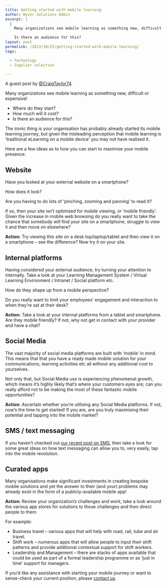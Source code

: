 ```yaml
---
title: Getting started with mobile learning
author: Wyver Solutions Admin
excerpt: |
  |
    Many organizations see mobile learning as something new, difficult or expensive. In this post, Craig Taylor explores a few ideas as to how you can start to maximise your mobile presence, which doesn't mean "elearning on a mobile device"!

    Is there an audience for this?
layout: post
permalink: /2013/10/25/getting-started-with-mobile-learning/
tags:

  - Technology
  - Supplier selection

---
```

A guest post by <a href="https://twitter.com/CraigTaylor74" target="_blank">@CraigTaylor74</a>.

<p dir="ltr">
  Many organizations see mobile learning as something new, difficult or expensive!
</p>

  * Where do they start?
  * How much will it cost?
  * Is there an audience for this?

<p dir="ltr">
  The ironic thing is your organisation has probably already started its mobile learning journey, but given the misleading perception that mobile learning is &#8216;traditional eLearning on a mobile device&#8217; you may not have realised it.
</p>

<p dir="ltr">
  Here are a few ideas as to how you can start to maximise your mobile presence:
</p>

<h2 dir="ltr">
  Website
</h2>

<p dir="ltr">
  Have you looked at your external website on a smartphone?
</p>

<p dir="ltr">
  How does it look?
</p>

<p dir="ltr">
  Are you having to do lots of ‘pinching, zooming and panning’ to read it?
</p>

<p dir="ltr">
  If so, then your site isn’t optimised for mobile viewing, or ‘mobile friendly’. Given the increase in mobile web browsing do you really want to take the chance that somebody will find your site on a smartphone, struggle to view it and then move on elsewhere?
</p>

<p dir="ltr">
  <strong>Action:</strong> Try viewing this site on a desk top/laptop/tablet and then view it on a smartphone &#8211; see the difference? Now try it on your site.
</p>

<h2 dir="ltr">
  Internal platforms
</h2>

<p dir="ltr">
  Having considered your external audience, try turning your attention to internally. Take a look at your Learning Management System / Virtual Learning Environment / Intranet / Social platform etc.
</p>

<p dir="ltr">
  How do they shape up from a mobile perspective?
</p>

<p dir="ltr">
  Do you really want to limit your employees’ engagement and interaction to when they’re sat at their desk?
</p>

<p dir="ltr">
  <strong>Action:</strong> Take a look at your internal platforms from a tablet and smartphone. Are they mobile friendly? If not, why not get in contact with your provider and have a chat?
</p>

<h2 dir="ltr">
  Social Media
</h2>

<p dir="ltr">
  The vast majority of social media platforms are built with ‘mobile’ in mind. This means that that you have a ready made mobile solution for your communications, learning activities etc all without any additional cost to yourselves.
</p>

<p dir="ltr">
  Not only that, but Social Media use is experiencing phenomenal growth, which means it’s highly likely that’s where your customers eyes are; can you really afford not to be making the most of these fantastic mobile opportunities?
</p>

<p dir="ltr">
  <strong>Action:</strong> Ascertain whether you’re utilising any Social Media platforms. If not, now’s the time to get started! If you are, are you truly maximising their potential and tapping into the mobile market?
</p>

<h2 dir="ltr">
  SMS / text messaging
</h2>

<p dir="ltr">
  If you haven’t checked out <a title="Text messages as part of your communications strategy" href="{{ site.url }}/2013/10/19/text-messages-as-part-of-your-communications-strategy/">our recent post on SMS</a>, then take a look for some great ideas on how text messaging can allow you to, very easily, tap into the mobile revolution.
</p>

<h2 dir="ltr">
  Curated apps
</h2>

<p dir="ltr">
  Many organisations make significant investments in creating bespoke mobile solutions and yet the answer to their (and your) problems may already exist in the form of a publicly-available mobile app!
</p>

<p dir="ltr">
  <strong>Action:</strong> Review your organization&#8217;s challenges and work, take a look around the various app stores for solutions to those challenges and then direct people to them.
</p>

<p dir="ltr">
  For example:
</p>

  * Business travel &#8211; various apps that will help with road, rail, tube and air travel.
  * Shift work &#8211; numerous apps that will allow people to input their shift patterns and provide additional contextual support for shift workers.
  * Leadership and Management &#8211; there are stacks of apps available that could be used as part of a formal leadership programme or as ‘just in time’ support for managers.

<p dir="ltr">
  If you’d like any assistance with starting your mobile journey or want to sense-check your current position, please <a title="Contact us" href="{{ site.url }}/contact-us/">contact us</a>.
</p>

&nbsp;

&nbsp;
